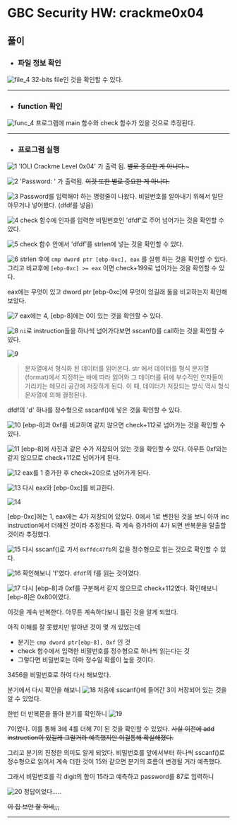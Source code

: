 # GBC Security HW: crackme0x04

## 풀이 
- ### 파일 정보 확인 

![file_4](img4/file_4.png)
32-bits file인 것을 확인할 수 있다.

---

- ### function 확인 

![func_4](img4/func_4.png)
프로그램에 main 함수와 check 함수가 있을 것으로 추정된다.

---

- ### 프로그램 실행 

![1](img4/1.png)
'IOLI Crackme Level 0x04' 가 출력 됨. ~~별로 중요한 게 아니다.~~~

![2](img4/2.png)
'Password: ' 가 출력됨. ~~이것 또한 별로 중요한 게 아니다.~~

![3](img4/3.png)
Password를 입력해야 하는 명령줄이 나왔다. 비밀번호를 알아내기 위해서 일단  아무거나 넣어봤다. (dfdf를 넣음)

![4](img4/4.png)
check 함수에 인자를 입력한 비밀번호인 'dfdf'로 주어 넘어가는 것을 확인할 수 있다. 

![5](img4/5.png)
check 함수 안에서 'dfdf'를 strlen에 넣는 것을 확인할 수 있다. 

![6](img4/6.png)
strlen 후에 `cmp dword ptr [ebp-0xc], eax` 를 실행 하는 것을 확인할 수 있다. 그리고 비교후에 `[ebp-0xc] >= eax` 이면 check+199로 넘어가는 것을 확인할 수 있다. 

eax에는 무엇이 있고 dword ptr [ebp-0xc]에 무엇이 있길래 둘을 비교하는지 확인해 보았다. 

![7](img4/7.png)
eax에는 4, [ebp-8]에는 0이 있는 것을 확인할 수 있다. 

![8](img4/8.png)
`ni`로 instruction들을 하나씩 넘어가다보면 sscanf()를 call하는 것을 확인할 수 있다.

![9](img4/9.png)

>문자열에서 형식화 된 데이터를 읽어온다. str 에서 데이터를 형식 문자열(format)에서 지정하는 바에 따라 읽어와 그 데이터를 뒤에 부수적인 인자들이 가리키는 메모리 공간에 저장하게 된다. 이 때, 데이터가 저장되는 방식 역시 형식 문자열에 의해 결정된다.

dfdf의 'd' 하나를 정수형으로 sscanf()에 넣은 것을 확인할 수 있다. 

![10](img4/10.png)
[ebp-8]과 0xf를 비교하여 같지 않으면 check+112로 넘어가는 것을 확인할 수 있다. 

![11](img4/11.png)
[ebp-8]에 사진과 같은 수가 저장되어 있는 것을 확인할 수 있다. 아무튼 0xf와는 같지 않으므로 check+112로 넘어가게 된다.

![12](img4/12.png)
eax를 1 증가한 후 check+20으로 넘어가게 된다. 

![13](img4/13.png)
다시 eax와 [ebp-0xc]를 비교한다. 

![14](img4/14.png)

[ebp-0xc]에는 1, eax에는 4가 저장되어 있었다. 
0에서 1로 변한된 것을 보니 아까 inc instruction에서 더해진 것이라 추정된다. 즉 계속 증가하여 4가 되면 반복문을 탈출할 것이라 추정했다.

![15](img4/15.png)
다시 sscanf()로 가서 `0xffdc47fb`의 값을 정수형으로 읽는 것으로 확인할 수 있다. 

![16](img4/16.png)
확인해보니 'f'였다. `dfdf`의 f를 읽는 것이였다. 

![17](img4/17.png)
다시 [ebp-8]과 0xf를 구분해서 같지 않으므로 check+112였다. 
확인해보니 [ebp-8]은 0x80이였다.

이것을 계속 반복한다. 
아무튼 계속하다보니 틀린 것을 알게 되었다. 

아직 이해를 잘 못했지만 알아낸 것이 몇 개 있었는데 

   - 분기는 `cmp dword ptr[ebp-8], 0xf` 인 것
   - check 함수에서 입력한 비밀번호를 정수형으로 하나씩 읽는다는 것 
   - 그렇다면 비밀번호는 아마 정수일 확률이 높을 것이다. 

3456을 비밀번호로 하여 다시 해보았다.

분기에서 다시 확인을 해보니 
![18](img4/18.png)
처음에 sscanf()에 들어간 3이 저장되어 있는 것을 알 수 있었다. 

한번 더 반복문을 돌아 분기를 확인하니 
![19](img4/19.png)

7이었다. 
이를 통해 3에 4를 더해 7이 된 것을 확인할 수 있었다. 
~~사실 이전에 add instruction이 있길래 그럴거라 예측했지만 이걸통해 확실해졌다.~~

그리고 분기의 진정한 의미도 알게 되었다. 
비밀번호를 앞에서부터 하나씩 sscanf()로 정수형으로 읽어서 계속 더한 것이 15와 같으면 분기의 흐름이 변경될 거라 예측했다. 

그래서 비밀번호를 각 digit의 합이 15라고 예측하고 password를 87로 입력하니 

![20](img4/20.png)
정답이었다..... 

~~이 집 보안 잘 하네,,,~~

---